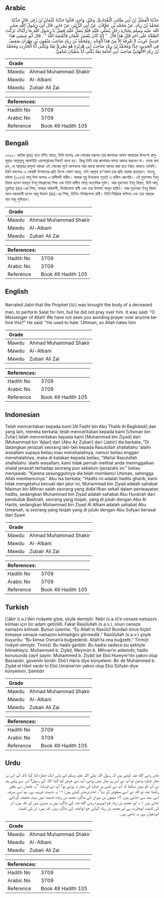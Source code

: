 ## Arabic


<div dir="rtl" lang="ar" style={{fontSize:'larger',backgroundColor:'#f8f9fa',padding:20}}>
حَدَّثَنَا الْفَضْلُ بْنُ أَبِي طَالِبٍ الْبَغْدَادِيُّ، وَغَيْرُ، وَاحِدٍ، قَالُوا حَدَّثَنَا عُثْمَانُ بْنُ زُفَرَ، قَالَ حَدَّثَنَا مُحَمَّدُ بْنُ زِيَادٍ، عَنْ مُحَمَّدِ بْنِ عَجْلاَنَ، عَنْ أَبِي الزُّبَيْرِ، عَنْ جَابِرٍ، قَالَ أُتِيَ رَسُولُ اللَّهِ صلى الله عليه وسلم بِجَنَازَةِ رَجُلٍ يُصَلِّي عَلَيْهِ فَلَمْ يُصَلِّ عَلَيْهِ فَقِيلَ يَا رَسُولَ اللَّهِ مَا رَأَيْنَاكَ تَرَكْتَ الصَّلاَةَ عَلَى أَحَدٍ قَبْلَ هَذَا قَالَ ‏ "‏ إِنَّهُ كَانَ يَبْغَضُ عُثْمَانَ فَأَبْغَضَهُ اللَّهُ ‏"‏ ‏.‏ قَالَ أَبُو عِيسَى هَذَا حَدِيثٌ غَرِيبٌ لاَ نَعْرِفُهُ إِلاَّ مِنْ هَذَا الْوَجْهِ ‏.‏ وَمُحَمَّدُ بْنُ زِيَادٍ صَاحِبُ مَيْمُونِ بْنِ مِهْرَانَ ضَعِيفٌ فِي الْحَدِيثِ جِدًّا وَمُحَمَّدُ بْنُ زِيَادٍ صَاحِبُ أَبِي هُرَيْرَةَ هُوَ بَصْرِيٌّ ثِقَةٌ وَيُكْنَى أَبَا الْحَارِثِ وَمُحَمَّدُ بْنُ زِيَادٍ الأَلْهَانِيُّ صَاحِبُ أَبِي أُمَامَةَ ثِقَةٌ يُكْنَى أَبَا سُفْيَانَ شَامِيٌّ ‏.‏
</div>
<div style={{backgroundColor:'#f8f9fa',padding:20, marginBottom: 10}}><table> <thead> <tr> <th>Grade</th> <th></th> </tr> </thead> <tbody> <tr><td>Mawdu</td><td>Ahmad Muhammad Shakir</td></tr><tr><td>Mawdu</td><td>Al-Albani</td></tr><tr><td>Mawdu</td><td>Zubair Ali Zai</td></tr></tbody></table><table> <thead> <tr> <th>References:</th> <th></th> </tr> </thead> <tbody><tr><td>Hadith No</td><td>3709</td></tr><tr><td>Arabic No</td><td>3709</td></tr><tr><td>Reference</td><td>Book 49 Hadith 105</td></tr></tbody></table></div>

## Bengali


<div dir="ltr" lang="bn" style={{fontSize:'larger',backgroundColor:'#f8f9fa',padding:20}}>
৩৭০৯। জাবির (রাঃ) হতে বর্ণিত আছে, তিনি বলেনঃ এক লোকের মরদেহ তার জানাযার নামায আদায়ের উদ্দেশ্যে রাসুলুল্লাহ সাল্লাল্লাহু আলাইহি ওয়াসাল্লামের নিকটে আনা হয়। কিন্তু তিনি তার জানাযার নামায আদায় করলেন না। তাকে বলা হল, হে আল্লাহর রাসূল! আমরা এই লোকের পূর্বে আপনাকে আর কারো জানাযা আদায় করা হতে বিরত থাকতে দেখিনি। তিনি বললেনঃ এ লোকটি উসমানের প্রতি হিংসা পোষণ করত, তাই আল্লাহ তা'আলা তার প্রতি নারাজ হয়েছেন। মাওযু, যঈফা (১৯৬৭) আবূ ঈসা বলেনঃ এ হাদীসটি গারীব। আমরা শুধু উপরোক্ত সূত্রেই এ হাদীস জেনেছি। এই মুহাম্মাদ ইবনু যিয়াদ হলেন মায়মূন ইবনু মিহরানের শিষ্য এবং তিনি হাদীস শাস্ত্রে অত্যাধিক দুর্বল। আর মুহাম্মাদ ইবনু যিয়াদ, যিনি আবূ হুরাইরা (রাঃ)-এর শিষ্য, বসরার অধিবাসী, নির্ভরযোগ্য রাবী এবং তার উপনাম আবূল হারিস। আর মুহাম্মাদ ইবনু যিয়াদ আল-আলহানী হলেন আবূ উমামা (রাঃ)-এর শিষ্য, তিনিও নির্ভরযোগ্য রাবী। তিনি সিরিয়ার বাসিন্দা এবং তার আরেক নাম আবূ সুফিয়ান।
</div>
<div style={{backgroundColor:'#f8f9fa',padding:20, marginBottom: 10}}><table> <thead> <tr> <th>Grade</th> <th></th> </tr> </thead> <tbody> <tr><td>Mawdu</td><td>Ahmad Muhammad Shakir</td></tr><tr><td>Mawdu</td><td>Al-Albani</td></tr><tr><td>Mawdu</td><td>Zubair Ali Zai</td></tr></tbody></table><table> <thead> <tr> <th>References:</th> <th></th> </tr> </thead> <tbody><tr><td>Hadith No</td><td>3709</td></tr><tr><td>Arabic No</td><td>3709</td></tr><tr><td>Reference</td><td>Book 49 Hadith 105</td></tr></tbody></table></div>

## English


<div dir="ltr" lang="en" style={{fontSize:'larger',backgroundColor:'#f8f9fa',padding:20}}>
Narrated Jabir:that the Prophet (ﷺ) was brought the body of a deceased man, to perform Salat for him, but he did not pray over him. It was said: "O Messenger of Allah! We have not seen you avoiding prayer over anyone before this?" He said: "He used to hate 'Uthman, so Allah hates him
</div>
<div style={{backgroundColor:'#f8f9fa',padding:20, marginBottom: 10}}><table> <thead> <tr> <th>Grade</th> <th></th> </tr> </thead> <tbody> <tr><td>Mawdu</td><td>Ahmad Muhammad Shakir</td></tr><tr><td>Mawdu</td><td>Al-Albani</td></tr><tr><td>Mawdu</td><td>Zubair Ali Zai</td></tr></tbody></table><table> <thead> <tr> <th>References:</th> <th></th> </tr> </thead> <tbody><tr><td>Hadith No</td><td>3709</td></tr><tr><td>Arabic No</td><td>3709</td></tr><tr><td>Reference</td><td>Book 49 Hadith 105</td></tr></tbody></table></div>

## Indonesian


<div dir="ltr" lang="id" style={{fontSize:'larger',backgroundColor:'#f8f9fa',padding:20}}>
Telah menceritakan kepada kami [Al Fadhl bin Abu Thalib Al Baghdadi] dan yang lain, mereka berkata; telah menceritakan kepada kami [Utsman bin Zufar] telah menceritakan kepada kami [Muhammad bin Ziyad] dari [Muhammad bin 'Ajlan] dari [Abu Az Zubair] dari [Jabir] dia berkata; "Di datangkan jenazah seorang laki-laki kepada Rasulullah shallallahu 'alaihi wasallam supaya beliau mau menshalatinya, namun beliau enggan menshalatinya, maka di katakan kepada beliau; "Wahai Rasulullah shallallahu 'alaihi wasallam, kami tidak pernah melihat anda meninggalkan shalat jenazah terhadap seorang pun sebelum (jenazah) ini." beliau menjawab: "Karena sesungguhnya dia telah membenci Utsman, sehingga Allah membencinya." Abu Isa berkata; "Hadits ini adalah hadits gharib, kami tidak mengetahui kecuali dari jalur ini, Muhammad bin Ziyad adalah sahabat Maimun bin Mihran salah seorang yang didla'ifkan sekali dalam periwayatan hadits, sedangkan Muhammad bin Ziyad adalah sahabat Abu Hurairah dari penduduk Bashrah, seorang yang tsiqah, yang di juluki dengan Abu Al Harits, sedangkan Muhammad bin Ziyad Al Alhani adalah sahabat Abu Umamah, ia seorang yang tsiqah yang di juluki dengan Abu Sufyan berasal dari Syam
</div>
<div style={{backgroundColor:'#f8f9fa',padding:20, marginBottom: 10}}><table> <thead> <tr> <th>Grade</th> <th></th> </tr> </thead> <tbody> <tr><td>Mawdu</td><td>Ahmad Muhammad Shakir</td></tr><tr><td>Mawdu</td><td>Al-Albani</td></tr><tr><td>Mawdu</td><td>Zubair Ali Zai</td></tr></tbody></table><table> <thead> <tr> <th>References:</th> <th></th> </tr> </thead> <tbody><tr><td>Hadith No</td><td>3709</td></tr><tr><td>Arabic No</td><td>3709</td></tr><tr><td>Reference</td><td>Book 49 Hadith 105</td></tr></tbody></table></div>

## Turkish


<div dir="ltr" lang="tr" style={{fontSize:'larger',backgroundColor:'#f8f9fa',padding:20}}>
Câbir (r.a.)’den rivâyete göre, şöyle demiştir: Nebi (s.a.v)’e cenaze namazını kılması için bir adam getirildi. Fakat Rasûlullah (s.a.v.), onun cenaze namazını kılmadı. Bunun üzerine: “Ey Allah’ın Rasûlü! Bundan önce hiçbir kimseye cenaze namazını kılmadığını görmedik.” Rasûlullah (s.a.v.) şöyle buyurdu: “Bu kimse Osman’a buğzederdi. Allah’ta ona buğzetti.” Tirmizî rivâyet etmiştir. Tirmizî: Bu hadis garibtir. Bu hadisi sadece bu şekliyle bilmekteyiz. Muhammed b. Ziyâd, Meymûn b. Mihran’ın adamıdır, hadis konusunda zayıf sayılır. Muhammed b. Ziyâd ise Ebû Hureyre’nin yakını olup Basralıdır, güvenilir biridir. Ebû’l Hâris diye künyelenir. Bir de Muhammed b. Ziyâd el Hânî vardır ki Ebû Umâme’nin yakını olup Ebû Sûfyân diye künyelenir, Şamlıdır
</div>
<div style={{backgroundColor:'#f8f9fa',padding:20, marginBottom: 10}}><table> <thead> <tr> <th>Grade</th> <th></th> </tr> </thead> <tbody> <tr><td>Mawdu</td><td>Ahmad Muhammad Shakir</td></tr><tr><td>Mawdu</td><td>Al-Albani</td></tr><tr><td>Mawdu</td><td>Zubair Ali Zai</td></tr></tbody></table><table> <thead> <tr> <th>References:</th> <th></th> </tr> </thead> <tbody><tr><td>Hadith No</td><td>3709</td></tr><tr><td>Arabic No</td><td>3709</td></tr><tr><td>Reference</td><td>Book 49 Hadith 105</td></tr></tbody></table></div>

## Urdu


<div dir="rtl" lang="ur" style={{fontSize:'larger',backgroundColor:'#f8f9fa',padding:20}}>
جابر رضی الله عنہ کہتے ہیں کہ رسول اللہ صلی اللہ علیہ وسلم کے پاس ایک جنازہ لایا گیا تاکہ آپ اس پر نماز جنازہ پڑھیں تو آپ نے اس پر نماز نہیں پڑھی، آپ سے عرض کیا گیا: اللہ کے رسول! اس سے پہلے ہم نے آپ کو نہیں دیکھا کہ آپ نے کسی پر جنازہ کی نماز نہ پڑھی ہو؟ آپ نے فرمایا: ”یہ عثمان سے بغض رکھتا تھا، تو اللہ نے اسے مبغوض کر دیا“۔ امام ترمذی کہتے ہیں: ۱- یہ حدیث غریب ہے، ہم اسے صرف اسی سند سے جانتے ہیں، ۲- میمون بن مہران کے شاگرد محمد بن زیادہ حدیث میں بہت ضعیف گردانے جاتے ہیں ۱؎، اور محمد بن زیاد جو ابوہریرہ رضی الله عنہ کے شاگرد ہیں یہ بصریٰ ہیں اور ثقہ ہیں، ان کی کنیت ابوحارث ہے اور محمد بن زیاد الہانی جو ابوامامہ کے شاگرد ہیں، ثقہ ہیں، ان کی کنیت ابوسفیان ہے، یہ شامی ہیں۔
</div>
<div style={{backgroundColor:'#f8f9fa',padding:20, marginBottom: 10}}><table> <thead> <tr> <th>Grade</th> <th></th> </tr> </thead> <tbody> <tr><td>Mawdu</td><td>Ahmad Muhammad Shakir</td></tr><tr><td>Mawdu</td><td>Al-Albani</td></tr><tr><td>Mawdu</td><td>Zubair Ali Zai</td></tr></tbody></table><table> <thead> <tr> <th>References:</th> <th></th> </tr> </thead> <tbody><tr><td>Hadith No</td><td>3709</td></tr><tr><td>Arabic No</td><td>3709</td></tr><tr><td>Reference</td><td>Book 49 Hadith 105</td></tr></tbody></table></div>